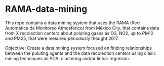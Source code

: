 # RAMA-data-mining
This repo contains a data mining system that uses the RAMA (Red Automática de Monitoreo Atmosférico) from México City, that contains data from X recolection centers about poluting gases as O3, NO2, up to PM10 and PM25, that were mesured periodicaly thought 2017.

Objective: Create a data mining system focused on finding relationships between the puluting agents and the data recolection centers using clasic mining techniques as PCA, clustering and/or linear regresion.
